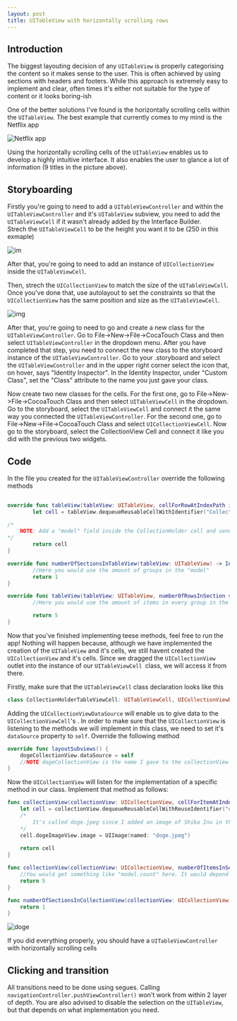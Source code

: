 ```yaml
---
layout: post
title: UITableView with horizontally scrolling rows
---
```


## Introduction

The biggest layouting decision of any ```UITableView``` is properly categorising the content so it makes sense to the user. This is often achieved by using sections with headers and footers. While this approach is extremely easy to implement and clear, often times it's either not suitable for the type of content or it looks boring-ish

One of the better solutions I've found is the horizontally scrolling cells within the ```UITableView```. The best example that currently comes to my mind is the Netflix app

![Netflix app](http://a3.mzstatic.com/us/r30/Purple7/v4/b1/78/29/b17829ff-9c83-e0b9-61ae-51ad1f69ec1a/screen322x572.jpeg)

Using the horizontally scrolling cells of the ```UITableView``` enables us to develop a highly intuitive interface. It also enables the user to glance a lot of information (9 titles in the picture above).

## Storyboarding
Firstly you're going to need to add a ```UITableViewController``` and within the ```UITableViewController``` and it's `UITableView`  subview, you need to add the `UITableViewCell` if it wasn't already added by the Interface Builder.  
Strech the `UITableViewCell` to be the height you want it to be (250 in this exmaple)

![im](http://i.imgur.com/WzxB9Fd.png)

After that, you're going to need to add an instance of `UICollectionView` inside the `UITableViewCell`. 

Then, strech the `UICollectionView` to match the size of the `UITableViewCell`. Once you've done that, use autolayout to set the constraints so that the `UICollectionView` has the same position and size as the `UITableViewCell`.

![img](http://i.imgur.com/dasGDpV.png)

After that, you're going to need to go and create a new class for the `UITableViewController`.  Go to File->New->File->CocaTouch Class and then select `UITableViewController` in the dropdown menu. 
After you have completed that step, you need to connect the new class to the storyboard instance of the `UITableViewController`. Go to your .storyboard and select the `UITableViewController` and in the upper right corner select the icon that, on hover, says "Identity Inspector". 
In the Identity Inspector, under "Custom Class", set the "Class" attribute to the name you just gave your class.


Now create two new classes for the cells. For the first one, go to File->New->File->CocoaTouch Class and then select `UITableViewCell` in the dropdown. Go to the storyboard, select the `UITableViewCell` and connect it the same way you connected the `UITableViewController`. 
For the second one, go to File->New->File->CocoaTouch Class and select `UICollectionViewCell`. Now go to the storyboard, select the CollectionView Cell and connect it like you did with the previous two widgets. 

## Code

In the file you created for the `UITableViewController` override the following methods

``` swift
	
override func tableView(tableView: UITableView, cellForRowAtIndexPath indexPath: NSIndexPath) -> UITableViewCell {
        let cell = tableView.dequeueReusableCellWithIdentifier("CollectionHolderTableViewCell") as! CollectionHolderTableViewCell

/*
	NOTE: Add a "model" field inside the CollectionHolder cell and send any needed info into it
*/
        return cell
}

override func numberOfSectionsInTableView(tableView: UITableView) -> Int {
        //Here you would use the amount of groups in the "model"
        return 1
}

override func tableView(tableView: UITableView, numberOfRowsInSection section: Int) -> Int {
        //Here you would use the amount of items in every group in the     //"model"

        return 5
}

```

Now that you've finished implementing teese methods, feel free to run the app!
Nothing will happen because, although we have implemented the creation of the `UITableView` and it's cells, we still havent created the `UICollectionView` and it's cells. Since we dragged the `UICollectionView` outlet into the instance of our `UITableViewCell `class, we will access it from there. 

Firstly, make sure that the `UITableViewCell` class declaration looks like this

``` swift
class CollectionHolderTableViewCell: UITableViewCell, UICollectionViewDataSource 
```

Adding the `UICollectionViewDataSource` will enable us to give data to the `UICollectionViewCell`'s . In order to make sure that the `UICollectionView` is listening to the methods we will implement in this class, we need to set it's `dataSource` property to `self`. Override the following method

``` swift
override func layoutSubviews() {
    dogeCollectionView.dataSource = self
    //NOTE dogeCollectionView is the name I gave to the collectionView when making the outlet
}
```

Now the `UICollectionView` will listen for the implementation of a specific method in our class. Implement that method as follows:

``` swift
func collectionView(collectionView: UICollectionView, cellForItemAtIndexPath indexPath: NSIndexPath) -> UICollectionViewCell {
    let cell = collectionView.dequeueReusableCellWithReuseIdentifier("dogeCell", forIndexPath: indexPath) as! DogeCollectionViewCell
    /*
        It's called doge.jpeg since I added an image of Shiba Inu in the project assets folder. You would import some information from a REST API or similar
    */
    cell.dogeImageView.image = UIImage(named: "doge.jpeg")
    
    return cell
}

func collectionView(collectionView: UICollectionView, numberOfItemsInSection section: Int) -> Int {
    //You would get something like "model.count" here. It would depend on your data source
    return 5
}

func numberOfSectionsInCollectionView(collectionView: UICollectionView) -> Int {
    return 1
}
```

![doge](http://i.imgur.com/IyXdzye.png)

If you did everything properly, you should have a `UITableViewController` with horizontally scrolling cells

## Clicking and transition

All transitions need to be done using segues. Calling `navigationController.pushViewController()` won't work from within 2 layer of depth. You are also advised to disable the selection on the `UITableView`, but that depends on what implementation you need.
